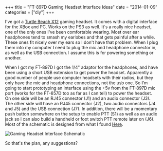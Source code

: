 +++
title = "FT-897D Gaming Headset Interface Ideas"
date = "2014-01-09"
categories = ["diy"]
+++

I've got a [Turtle Beach X12](http://www.turtlebeach.com/product-detail/xbox-headsets/ear-force-x12/56) gaming headset.  It comes with a digital interface for the XBox and PC.  Works on the PS3 as well.  It's a really nice headset, one of the only ones I've been comfortable wearing.  Most over ear headphones tend to smash my earlobes and that gets painful after a while.  These ones fit nicely over my ears so I don't have that problem.  When I plug them into my computer I need to plug the mic and headphone connector in, as well as the USB connection.  I assume this is for powering something or another.  

When I got my FT-897D I got the 1/4" adaptor for the headphones, and have been using a short USB extension to get power the headset.  Apparently a good number of people use computer headsets with their radios, but they only have the mic and headphone connections, not the usb one.  So I'm going to start prototyping an interface using the +5v from the FT-897D mic port (works for the FT-857D too as far as I can tell) to power the headset.  On one side will be an RJ45 connector (J1) and an audio connector (J3).  The other side will have an RJ45 connector (J2), two audio connectors (J4 and J5) and the USB connection (J7).  In addition, there will be a momentary push button somewhere on the setup to enable PTT (S1) as well as an audio jack so I can also build a handheld or foot switch PTT remote later on (J6).  Most of the schematic is designed from what I found [Here](http://charlessocci.com/2010/08/27/computer-headset-on-yaesu-ft-857d/).  

![Gaming Headset Interface Schematic]({filename}/img/X12-Headset-interface.png)

So that's the plan, any suggestions?
